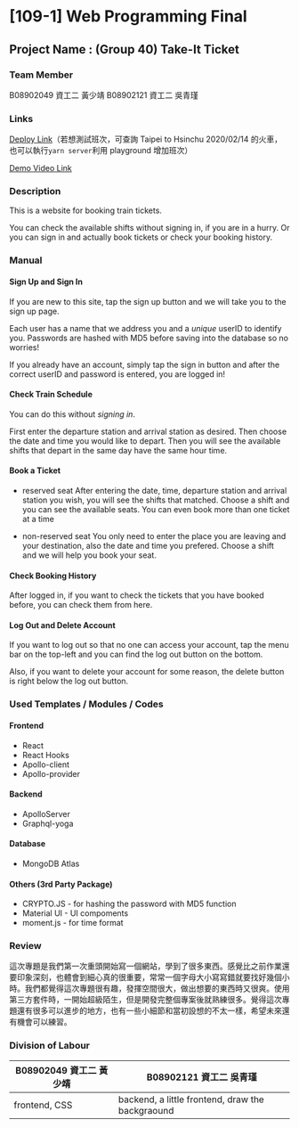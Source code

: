 # [109-1] Web Programming Final

## Project Name : (Group 40) Take-It Ticket

### Team Member
B08902049 資工二 黃少靖
B08902121 資工二 吳青瑾

### Links

[Deploy Link](https://take-it-ticket.herokuapp.com/#)（若想測試班次，可查詢 Taipei to Hsinchu 2020/02/14 的火車，也可以執行`yarn server`利用 playground 增加班次）

[Demo Video Link](https://youtu.be/9gTQOBT4mxc)

### Description

This is a website for booking train tickets. 

You can check the available shifts without signing in, if you are in a hurry. Or you can sign in and actually book tickets or check your booking history. 


### Manual

#### Sign Up and Sign In

If you are new to this site, tap the sign up button and we will take you to the sign up page. 

Each user has a name that we address you and a *unique* userID to identify you. Passwords are hashed with MD5 before saving into the database so no worries!

If you already have an account, simply tap the sign in button and after the correct userID and password is entered, you are logged in!

#### Check Train Schedule

You can do this without *signing in*. 

First enter the departure station and arrival station as desired. Then choose the date and time you would like to depart. Then you will see the available shifts that depart in the same day have the same hour time. 

#### Book a Ticket

- reserved seat
  After entering the date, time, departure station and arrival station you wish, you will see the shifts that matched. 
  Choose a shift and you can see the available seats. You can even book more than one ticket at a time

- non-reserved seat
  You only need to enter the place you are leaving and your destination, also the date and time you prefered. Choose a shift and we will help you book your seat. 

#### Check Booking History

After logged in, if you want to check the tickets that you have booked before, you can check them from here. 

#### Log Out and Delete Account

If you want to log out so that no one can access your account, tap the menu bar on the top-left and you can find the log out button on the bottom. 

Also, if you want to delete your account for some reason, the delete button is right below the log out button. 

### Used Templates / Modules / Codes

#### Frontend

- React
- React Hooks
- Apollo-client
- Apollo-provider

#### Backend

- ApolloServer
- Graphql-yoga

#### Database

- MongoDB Atlas

#### Others (3rd Party Package)

- CRYPTO.JS - for hashing the password with MD5 function
- Material UI - UI compoments
- moment.js - for time format

### Review

這次專題是我們第一次重頭開始寫一個網站，學到了很多東西。感覺比之前作業還要印象深刻，也體會到細心真的很重要，常常一個字母大小寫寫錯就要找好幾個小時。我們都覺得這次專題很有趣，發揮空間很大，做出想要的東西時又很爽。使用第三方套件時，一開始超級陌生，但是開發完整個專案後就熟練很多。覺得這次專題還有很多可以進步的地方，也有一些小細節和當初設想的不太一樣，希望未來還有機會可以練習。

### Division of Labour

|B08902049 資工二 黃少靖|B08902121 資工二 吳青瑾|
|-|-|
|frontend, CSS|backend, a little frontend, draw the backgraound|


